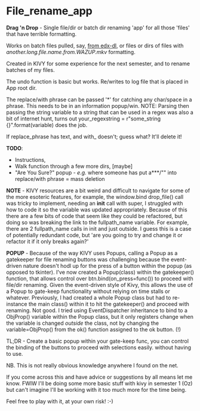 # File_rename_app
**Drag 'n Drop** - Single file/dir or batch dir renaming 'app' for all those 'files' that have terrible formatting.

Works on batch files pulled, say, [from edx-dl](https://github.com/coursera-dl/edx-dl), or files or dirs of files with *another.long.file.name.from.WAZUP.mkv* formatting.

Created in KIVY for some experience for the next semester, and to rename batches of my files.

The undo function is basic but works. Re/writes to log file that is placed in App root dir.

The replace/with phrase can be passed '*' for catching any char/space in a phrase. This needs to be in an information popup/win. NOTE: Parsing then passing the string variable to a string that can be used in a regex was also a bit of internet hunt, turns out your_regexstring = r"some_string {}".format(variable) does the job.

If replace_phrase has text, and with_ doesn't; guess what? It'll delete it!

**TODO**: 
* Instructions,
* Walk function through a few more dirs, [maybe]
* "Are You Sure?" popup - *e.g.* where someone has put a***/"" into replace/with phrase = mass deletion 

**NOTE** - KIVY resources are a bit weird and difficult to navigate for some of the more esoteric features, for example, the window.bind drop_file() call was tricky to implement, needing an __init__ call with super,  I struggled with how to code it so the variable was updated appropriately. Because of this there are a few bits of code that seem like they could be refactored, but doing so was breaking the link to the fullpath_name variable. For example, there are 2 fullpath_name calls in init and just outside. I guess this is a case of potentially redundant code, but 'are you going to try and change it or refactor it if it only breaks again?'

**POPUP** - Because of the way KIVY uses Popups, calling a Popup as a gatekeeper for file renaming buttons was challenging because the event-driven nature doesn't hodl up for the press of a button within the popup (as opposed to tkinter). I've now created a Popup(class) within the gatekeeper() function, that allows control over btn.bind(on_press=func()) to proceed with file/dir renaming. Given the event-driven style of Kivy, this allows the use of a Popup to gate-keep functionality without relying on time stalls or whatever. Previously, I had created a whole Popup class but had to re-instance the main class() within it to hit the gatekeeper() and proceed with renaming. Not good. I tried using EventDispatcher inheritance to bind to a ObjProp() variable within the Popup class, but it only registers change when the variable is changed <i>outside</i> the class, not by changing the variable=ObjProp() from the ok() function assigned to the ok button. (!)

TL;DR - Create a basic popup within your gate-keep func, you can control the binding of the buttons to proceed with selections easily. without having to use. 

NB. This is not really obvious knowledge anywhere I found on the net. 

If you come across this and have advice or suggestions by all means let me know. FWIW I'll be doing some more basic stuff with kivy in semester 1 (Oz) but can't imagine I'll be working with it too much more for the time being. 

Feel free to play with it, at your own risk! :-)
